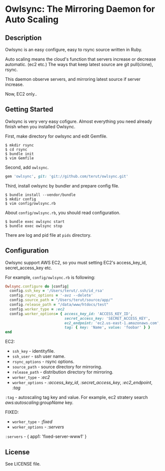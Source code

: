 # Owlsync: The Mirroring Daemon for Auto Scaling
## Description
Owlsync is an easy configure, easy to rsync source written in Ruby.

Auto scaling means the cloud's function that servers increase or decrease automatic. (ec2 etc.)
The ways that keep latest source are git pull(clone), rsync.

This daemon observe servers, and mirroring latest source if server increase.

Now, EC2 only..

## Getting Started

Owlsync is very very easy cofigure. Almost everything you need already finish when you installed Owlsync.

First, make directory for owlsync and edit Gemfile.

    $ mkdir rsync
    $ cd rsync
    $ bundle init
    $ vim Gemfile

Second, add `owlsync`.

```ruby
gem 'owlsync', git: 'git://github.com/terut/owlsync.git'
```

Third, install owlsync by bundler and prepare config file.

    $ bundle install --vendor/bundle
    $ mkdir config
    $ vim config/owlsync.rb

About `config/owlsync.rb`, you should read configuration.

    $ bundle exec owlsync start
    $ bundle exec owlsync stop

There are log and pid file at `pids` directory.

## Configuration

Owlsync support AWS EC2, so you must setting EC2's access_key_id, secret_access_key etc.

For example, `config/owlsync.rb` is following:

```ruby
Owlsync.configure do |config|
  config.ssh_key = '/Users/terut/.ssh/id_rsa'
  config.rsync_options = '-avz --delete'
  config.source_path = "/Users/terut/source/app/"
  config.release_path = "/data/www/htdocs/test"
  config.worker_type = :ec2
  config.worker_options= { access_key_id: 'ACCESS_KEY_ID',
                           secret_access_key: 'SECRET_ACCESS_KEY',
                           ec2_endpoint: 'ec2.us-east-1.amazonaws.com',
                           tag: { key: 'Name', value: 'foobar' } }
end
```

EC2:

- `ssh_key` - identityfile.
- `ssh_user` - ssh user name.
- `rsync_options` - rsync options.
- `source_path` - source directory for mirroring.
- `release_path` - distribution directory for mirroring.
- `worker_type` - *:ec2*
- `worker_options` - *:access_key_id*, *:secret_access_key*, *:ec2_endpoint*, *:tag*

`:tag` - autoscaling tag key and value. For example, ec2 stratery search *aws:autoscaling:groupName* key.

FIXED:

- `worker_type` - *:fixed*
- `worker_options` - *:servers*

`:servers` - { app1: 'fixed-server-www1' }

## License
See LICENSE file.
